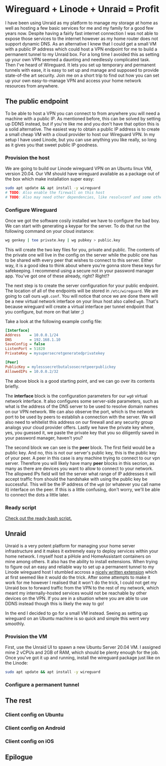 # Wireguard + Linode + Unraid = Profit
I have been using Unraid as my platform to manage my storage at home as well as hosting a few basic services for me and my family for a good few years now.
Despite having a fairly fast internet connection I was not able to expose those services to the internet however as my home router does not support dynamic DNS.
As an alternative I knew that I could get a small VM with a public IP address which could host a VPN endpoint for me to build a permanent tunnel to my Unraid box.
For a long time I avoided this as setting up your own VPN seemed a daunting and needlessly complicated task. Then I've heard of Wireguard.
It lets you set up temporary and permanent tunnels with ease, it is easy to set up and manage and supposed to provide state-of-the art security.
Join me on a short trip to find out how you can set up your own easy-to-manage VPN and access your home network resources from anywhere.

## The public endpoint
To be able to host a VPN you can connect to from anywhere you will need a machine with a public IP.
As mentioned before, this can be solved by setting up DDNS instead, but if you're like me and you don't have that option this is a solid alternative.
The easiest way to obtain a public IP address is to create a small cheap VM with a cloud provider to host our Wireguard VPN.
In my setup I have used Linode, but you can use anything you like really, so long as it gives you that sweet public IP goodness.

### Provision the host
We are going to build our Linode wireguard VPN on an Ubuntu linux VM, version 20.04.
Our VM should have wireguard available as a package out of the box which make installation super easy:

```bash
sudo apt update && apt install -y wireguard
# TODO: Also enable the firewall on this host
# TODO: Also may need other dependencies, like resolvconf and some others...
```

### Configure Wireguard
Once we got the software cosily installed we have to configure the bad boy. We can start with generating a keypar for the server.
To do that run the following command on your cloud instance:
```bash
wg genkey | tee private.key | wg pubkey > public.key
```
This will create the two key files for you, private and public. The contents of the private one will live in the config on the server while the public one has to be shared with every peer that wishes to connect to this server. Either way, it is a good idea to think about where you're gonna store these keys for safekeeping. I recommend using a secure not in your password manager app. You've got one of these already, right? Right!?

The next step is to create the server configuration for your public endpoint.
The location of all of the endpoints will be stored in `/etc/wireguard`. We are going to call ours `wg0.conf`. You will notice that once we are done there will be a new virtual network interface on your linux host also called `wg0`. That's because wireguard will create a virtual interface per tunnel endpoint that you configure, but more on that later ;)

Take a look at the following example config file:
```ini
[Interface]
Address    = 10.0.0.1/24
DNS        = 192.168.1.10
SaveConfig = false
ListenPort = 51820
PrivateKey = mysupersecretgeneratedprivatekey

[Peer]
PublicKey = mylesssecretbutalsosecretpeerpublickey
AllowedIPs = 10.0.0.2/32
```

The above block is a good starting point, and we can go over its contents briefly.

The **interface** block is the configuration parameters for our `wg0` virtual network interface. It also configures some server-side parameters, such as what is the address of the DNS server to be used to resolve domain names on our VPN network. We can also observe the port, which is the network port to be used by peers to establish a connection with the server. We will also need to whitelist this address on our firewall and any security group analogs your cloud provider offers. Lastly we have the private key where, yes, you guessed it, we paste the private key that you so diligently saved in your password manager, haven't you?

The second block we can see is the **peer** block. The first field would be a public key. And no, this is not our server's public key, this is the public key of your peer. A peer in this case is any machine trying to connect to our vpn server. Therefore you will likely have many **peer** blocks in this secrion, as many as there are devices you want to allow to connect to your network. The allopwed IPs field will tell the server what range of IP addresses it will accept traffic from should the handshake with using the public key be successful. This will be the IP address of the `wg0` (or whatever you call name it) interface on the peer. If this is a little confusing, don't worry, we'll be able to connect the dots a little later.

### Ready script
[Check out the ready bash script.](https://github.com/octopusx/wireguard-scripting/blob/main/endpoint_host.sh)

## Unraid
Unraid is a very potent platform for managing your home server infrastructure and it makes it extremely easy to deploy services within your home network.
I myself host a piHole and HomeAssistant containers on mine among others.
It also has the ability to install extensions. When trying to figure out an easy and reliable way to set up a permanent tunnel to my Linode wireguard host I stumbled accross a [nicely written extension](https://forums.unraid.net/topic/84226-wireguard-quickstart/) which at first seemed like it would do the trick. After some attempts to make it work for me however I realised that it won't do the trick, I could not get my Unraid box to forward traffic from the VPN to the rest of my network, which meant my internally-hosted services would not be reachable by other devices on the VPN. If you are in a situation where you are able to use DDNS instead though this is likely the way to go!

In the end I decided to go for a small VM instead. Seeing as setting up wireguard on an Ubuntu machine is so quick and simple this went very smoothly.

### Provision the VM
First, use the Unraid UI to spawn a new Ubuntu Server 20.04 VM. I assigned mine 2 vCPUs and 2GB of RAM, which should be plenty enough for the job.
Once you've got it up and running, install the wireguard package just like on the Linode:

```bash
sudo apt update && apt install -y wireguard
```

### Configure a permanent tunnel

## The rest

### Client config on Ubuntu

### Client config on Android

### Client config on iOS

## Epilogue